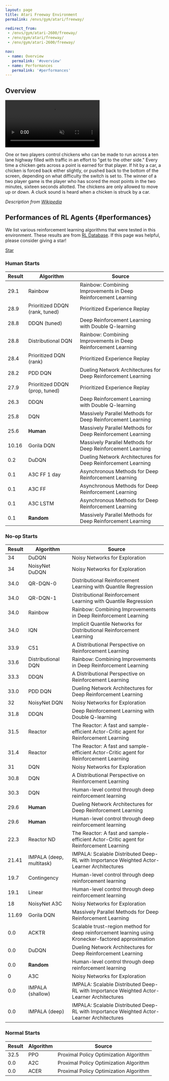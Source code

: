 ```yaml
---
layout: page
title: Atari Freeway Environment
permalink: /envs/gym/atari/freeway/

redirect_from:
 - /envs/gym/atari-2600/freeway/
 - /env/gym/atari/freeway/
 - /env/gym/atari-2600/freeway/

nav:
 - name: Overview
   permalink: '#overview'
 - name: Performances
   permalink: '#performances'
---
```



## Overview

<video autoplay muted loop controls>
  <source src="{{ 'assets/_pages/envs/gym/atari/freeway.mp4' | absolute_url }}" type="video/mp4">
</video>

One or two players control chickens who can be made to run across a ten lane highway filled with traffic in an effort to "get to the other side." Every time a chicken gets across a point is earned for that player. If hit by a car, a chicken is forced back either slightly, or pushed back to the bottom of the screen, depending on what difficulty the switch is set to. The winner of a two player game is the player who has scored the most points in the two minutes, sixteen seconds allotted. The chickens are only allowed to move up or down. A cluck sound is heard when a chicken is struck by a car.

*Description from [Wikipedia](https://en.wikipedia.org/wiki/Freeway_%28video_game%29)*


## Performances of RL Agents {#performances}

We list various reinforcement learning algorithms that were tested in this environment. These results are from [RL Database](https://github.com/seungjaeryanlee/rldb). If this page was helpful, please consider giving a star!

<!-- Place this tag where you want the button to render. -->
<a class="github-button" href="https://github.com/seungjaeryanlee/rldb" data-icon="octicon-star" data-size="large" data-show-count="true" aria-label="Star seungjaeryanlee/rldb on GitHub">Star</a>
<!-- Place this tag in your head or just before your close body tag. -->
<script async defer src="https://buttons.github.io/buttons.js"></script>

### Human Starts

| Result | Algorithm | Source |
|--------|-----------|--------|
| 29.1 | Rainbow | Rainbow: Combining Improvements in Deep Reinforcement Learning |
| 28.9 | Prioritized DDQN (rank, tuned) | Prioritized Experience Replay |
| 28.8 | DDQN (tuned) | Deep Reinforcement Learning with Double Q-learning |
| 28.8 | Distributional DQN | Rainbow: Combining Improvements in Deep Reinforcement Learning |
| 28.4 | Prioritized DQN (rank) | Prioritized Experience Replay |
| 28.2 | PDD DQN | Dueling Network Architectures for Deep Reinforcement Learning |
| 27.9 | Prioritized DDQN (prop, tuned) | Prioritized Experience Replay |
| 26.3 | DDQN | Deep Reinforcement Learning with Double Q-learning |
| 25.8 | DQN | Massively Parallel Methods for Deep Reinforcement Learning |
| 25.6 | **Human** | Massively Parallel Methods for Deep Reinforcement Learning |
| 10.16 | Gorila DQN | Massively Parallel Methods for Deep Reinforcement Learning |
| 0.2 | DuDQN | Dueling Network Architectures for Deep Reinforcement Learning |
| 0.1 | A3C FF 1 day | Asynchronous Methods for Deep Reinforcement Learning |
| 0.1 | A3C FF | Asynchronous Methods for Deep Reinforcement Learning |
| 0.1 | A3C LSTM | Asynchronous Methods for Deep Reinforcement Learning |
| 0.1 | **Random** | Massively Parallel Methods for Deep Reinforcement Learning |


### No-op Starts

| Result | Algorithm | Source |
|--------|-----------|--------|
| 34 | DuDQN | Noisy Networks for Exploration |
| 34 | NoisyNet DuDQN | Noisy Networks for Exploration |
| 34.0 | QR-DQN-0 | Distributional Reinforcement Learning with Quantile Regression |
| 34.0 | QR-DQN-1 | Distributional Reinforcement Learning with Quantile Regression |
| 34.0 | Rainbow | Rainbow: Combining Improvements in Deep Reinforcement Learning |
| 34.0 | IQN | Implicit Quantile Networks for Distributional Reinforcement Learning |
| 33.9 | C51 | A Distributional Perspective on Reinforcement Learning |
| 33.6 | Distributional DQN | Rainbow: Combining Improvements in Deep Reinforcement Learning |
| 33.3 | DDQN | A Distributional Perspective on Reinforcement Learning |
| 33.0 | PDD DQN | Dueling Network Architectures for Deep Reinforcement Learning |
| 32 | NoisyNet DQN | Noisy Networks for Exploration |
| 31.8 | DDQN | Deep Reinforcement Learning with Double Q-learning |
| 31.5 | Reactor | The Reactor: A fast and sample-efficient Actor-Critic agent for Reinforcement Learning |
| 31.4 | Reactor | The Reactor: A fast and sample-efficient Actor-Critic agent for Reinforcement Learning |
| 31 | DQN | Noisy Networks for Exploration |
| 30.8 | DQN | A Distributional Perspective on Reinforcement Learning |
| 30.3 | DQN | Human-level control through deep reinforcement learning |
| 29.6 | **Human** | Dueling Network Architectures for Deep Reinforcement Learning |
| 29.6 | **Human** | Human-level control through deep reinforcement learning |
| 22.3 | Reactor ND | The Reactor: A fast and sample-efficient Actor-Critic agent for Reinforcement Learning |
| 21.41 | IMPALA (deep, multitask) | IMPALA: Scalable Distributed Deep-RL with Importance Weighted Actor-Learner Architectures |
| 19.7 | Contingency | Human-level control through deep reinforcement learning |
| 19.1 | Linear | Human-level control through deep reinforcement learning |
| 18 | NoisyNet A3C | Noisy Networks for Exploration |
| 11.69 | Gorila DQN | Massively Parallel Methods for Deep Reinforcement Learning |
| 0.0 | ACKTR | Scalable trust-region method for deep reinforcement learning using Kronecker-factored approximation |
| 0.0 | DuDQN | Dueling Network Architectures for Deep Reinforcement Learning |
| 0.0 | **Random** | Human-level control through deep reinforcement learning |
| 0 | A3C | Noisy Networks for Exploration |
| 0.0 | IMPALA (shallow) | IMPALA: Scalable Distributed Deep-RL with Importance Weighted Actor-Learner Architectures |
| 0.0 | IMPALA (deep) | IMPALA: Scalable Distributed Deep-RL with Importance Weighted Actor-Learner Architectures |


### Normal Starts

| Result | Algorithm | Source |
|--------|-----------|--------|
| 32.5 | PPO | Proximal Policy Optimization Algorithm |
| 0.0 | A2C | Proximal Policy Optimization Algorithm |
| 0.0 | ACER | Proximal Policy Optimization Algorithm |

